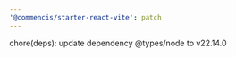 ```yaml
---
'@commencis/starter-react-vite': patch
---
```


chore(deps): update dependency @types/node to v22.14.0
